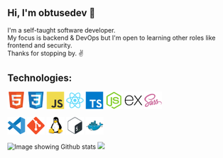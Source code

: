 ## Hi, I'm obtusedev 👋

I'm a self-taught software developer.  
My focus is backend & DevOps but I'm open to learning other roles like frontend and security.  
Thanks for stopping by. ✌️

## Technologies:

<a href="https://developer.mozilla.org/en-US/docs/Web/HTML" target="_blank"><img src="https://raw.githubusercontent.com/devicons/devicon/master/icons/html5/html5-original.svg" alt="HTML5 icon" width=40 height=40></a>
<a href="https://developer.mozilla.org/en-US/docs/Web/CSS" target="_blank"><img src="https://raw.githubusercontent.com/devicons/devicon/master/icons/css3/css3-original.svg" alt="CSS3 icon" width=40 height=40></a>
<a href="https://developer.mozilla.org/en-US/docs/Web/javascript" target="_blank"><img src="https://raw.githubusercontent.com/devicons/devicon/master/icons/javascript/javascript-original.svg" alt="JavaScript icon" width=40 height=40></a>
<a href="https://reactjs.org/" target="_blank"><img src="https://raw.githubusercontent.com/devicons/devicon/1119b9f84c0290e0f0b38982099a2bd027a48bf1/icons/react/react-original.svg" alt="Reactjs icon" width=40 height=40></a>
<a href="https://www.typescriptlang.org/" target="_blank"><img src="https://raw.githubusercontent.com/devicons/devicon/master/icons/typescript/typescript-original.svg" alt="TypeScript icon" width=40 height=40></a>
<a href="https://nodejs.org/" target="_blank"><img src="https://raw.githubusercontent.com/devicons/devicon/master/icons/nodejs/nodejs-original.svg" alt="NodeJS icon" width=40 height=40></a>
<a href="https://expressjs.com/" target="_blank"><img src="https://raw.githubusercontent.com/devicons/devicon/master/icons/express/express-original.svg" alt="ExpressJS icon" width=40 height=40></a>
<a href="https://sass-lang.com/" target="_blank"><img src="https://raw.githubusercontent.com/devicons/devicon/master/icons/sass/sass-original.svg" alt="SASS icon" width=40 height=40></a>

<a href="https://code.visualstudio.com/" target="_blank"><img src="https://raw.githubusercontent.com/devicons/devicon/master/icons/vscode/vscode-original.svg" alt="Visual Studio Code icon" width=40 height=40></a>
<a href="https://git-scm.com/" target="_blank"><img src="https://raw.githubusercontent.com/devicons/devicon/master/icons/git/git-original.svg" alt="Git icon" width=40 height=40></a>
<a href="https://en.wikipedia.org/wiki/Linux" target="_blank"><img src="https://raw.githubusercontent.com/devicons/devicon/master/icons/linux/linux-original.svg" alt="Linux mascot Tux" width=40 height=40></a>
<a href="https://www.gnu.org/software/bash/" target="_blank"><img src="https://raw.githubusercontent.com/devicons/devicon/master/icons/bash/bash-original.svg" alt="Bash icon" width=40 height=40></a>
<a href="https://www.docker.com/" target="_blank"><img src="https://raw.githubusercontent.com/devicons/devicon/master/icons/docker/docker-original.svg" alt="Docker icon" width=40 height=40></a>


<img src="https://github-readme-stats.vercel.app/api?username=obtusedev&hide_border=true&show_icons=true&disable_animations=true&theme=tokyonight" alt="Image showing Github stats">
<img src="https://github-readme-streak-stats.herokuapp.com/?user=obtusedev&theme=tokyonight&hide_border=true&date_format=M%20j%5B%2C%20Y%5D">
